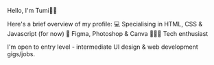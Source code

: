 Hello, I'm Tumi👋🏾

Here's a brief overview of my profile:
💻 Specialising in HTML, CSS & Javascript (for now)
🎨 Figma, Photoshop & Canva
👨🏾‍💻 Tech enthusiast

I'm open to entry level - intermediate UI design & web development gigs/jobs.
